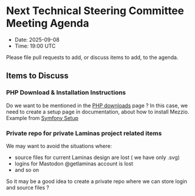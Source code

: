 # Next Technical Steering Committee Meeting Agenda

- Date: 2025-09-08
- Time: 19:00 UTC

Please file pull requests to add, or discuss items to add, to the agenda.

## Items to Discuss


### PHP Download & Installation Instructions 

Do we want to be mentioned in the [PHP downloads](https://www.php.net/downloads.php) page ?
In this case, we need to create a setup page in documentation, about how to install Mezzio.
Example from [Symfony Setup](https://symfony.com/doc/current/setup.html)

### Private repo for private Laminas project related items

We may want to avoid the situations where:
- source files for current Laminas design are lost ( we have only .svg)
- logins for Mastodon @getlaminas account is lost 
- and so on 

So it may be a good idea to create a private repo where we can store login and source files ?